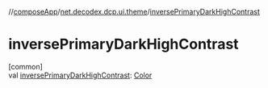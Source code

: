 //[composeApp](../../index.md)/[net.decodex.dcp.ui.theme](index.md)/[inversePrimaryDarkHighContrast](inverse-primary-dark-high-contrast.md)

# inversePrimaryDarkHighContrast

[common]\
val [inversePrimaryDarkHighContrast](inverse-primary-dark-high-contrast.md): [Color](https://developer.android.com/reference/kotlin/androidx/compose/ui/graphics/Color.html)
